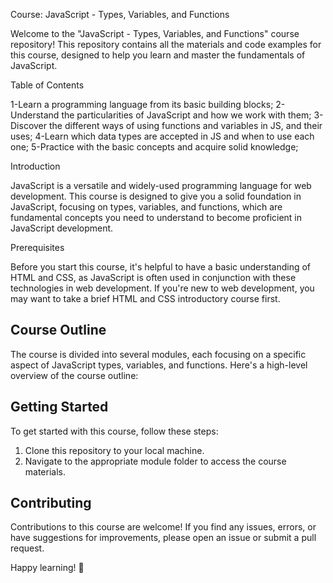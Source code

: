 Course: JavaScript - Types, Variables, and Functions

Welcome to the "JavaScript - Types, Variables, and Functions" course repository! This repository contains all the materials and code examples for this course, designed to help you learn and master the fundamentals of JavaScript.

  Table of Contents

1-Learn a programming language from its basic building blocks;
2-Understand the particularities of JavaScript and how we work with them;
3-Discover the different ways of using functions and variables in JS, and their uses;
4-Learn which data types are accepted in JS and when to use each one;
5-Practice with the basic concepts and acquire solid knowledge;

  Introduction

JavaScript is a versatile and widely-used programming language for web development. This course is designed to give you a solid foundation in JavaScript, focusing on types, variables, and functions, which are fundamental concepts you need to understand to become proficient in JavaScript development.

  Prerequisites

Before you start this course, it's helpful to have a basic understanding of HTML and CSS, as JavaScript is often used in conjunction with these technologies in web development. If you're new to web development, you may want to take a brief HTML and CSS introductory course first.

## Course Outline

The course is divided into several modules, each focusing on a specific aspect of JavaScript types, variables, and functions. Here's a high-level overview of the course outline:

## Getting Started

To get started with this course, follow these steps:

1. Clone this repository to your local machine.
2. Navigate to the appropriate module folder to access the course materials.

## Contributing

Contributions to this course are welcome! If you find any issues, errors, or have suggestions for improvements, please open an issue or submit a pull request.

Happy learning! 🚀
